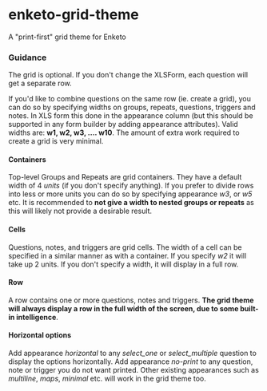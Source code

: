 # enketo-grid-theme

A "print-first" grid theme for Enketo

### Guidance

The grid is optional. If you don't change the XLSForm, each question will get a separate row.

If you'd like to combine questions on the same row (ie. create a grid), you can do so by specifying widths on groups, repeats, questions, triggers and notes. In XLS form this done in the appearance column (but this should be supported in any form builder by adding appearance attributes). Valid widths are: **w1, w2, w3, .... w10**. The amount of extra work required to create a grid is very minimal.

#### Containers

Top-level Groups and Repeats are grid containers. They have a default width of 4 _units_ (if you don't specify anything). If you prefer to divide rows into less or more units you can do so by specifying appearance _w3_, or _w5_ etc. It is recommended to **not give a width to nested groups or repeats** as this will likely not provide a desirable result.

#### Cells

Questions, notes, and triggers are grid cells. The width of a cell can be specified in a similar manner as with a container. If you specify _w2_ it will take up 2 units. If you don't specify a width, it will display in a full row.

#### Row

A row contains one or more questions, notes and triggers. **The grid theme will always display a row in the full width of the screen, due to some built-in intelligence**.

#### Horizontal options

Add appearance _horizontal_ to any _select_one_ or _select_multiple_ question to display the options horizontally.
Add appearance _no-print_ to any question, note or trigger you do not want printed. Other existing appearances such as _multiline_, _maps_, _minimal_ etc. will work in the grid theme too.
